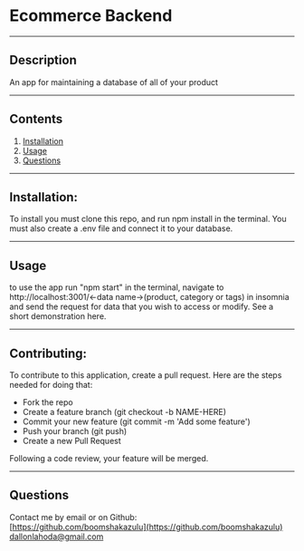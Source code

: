 # Ecommerce Backend

  
  
---

## Description

  An app for maintaining a database of all of your product

---
## Contents
1. [Installation](#installation)
2. [Usage](#usage)
3. [Questions](#questions)
  
---

## Installation:

  To install you must clone this repo, and run npm install in the terminal. You must also create a .env file and connect it to your database.
  
---

## Usage

  to use the app run "npm start" in the terminal, navigate to http://localhost:3001/<-data name->(product, category or tags) in insomnia and send the request for data that you wish to access or modify. See a short demonstration here.

---

## Contributing:
  
  To contribute to this application, create a pull request.
  Here are the steps needed for doing that:
  - Fork the repo
  - Create a feature branch (git checkout -b NAME-HERE)
  - Commit your new feature (git commit -m 'Add some feature')
  - Push your branch (git push)
  - Create a new Pull Request

  Following a code review, your feature will be merged.

---

## Questions

  Contact me by email or on Github:<br>
  [https://github.com/boomshakazulu](https://github.com/boomshakazulu)<br>
  [dallonlahoda@gmail.com](dallonlahoda@gmail.com)
